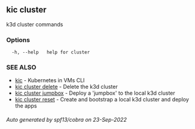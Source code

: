 ## kic cluster

k3d cluster commands

### Options

```
  -h, --help   help for cluster
```

### SEE ALSO

* [kic](kic.md)	 - Kubernetes in VMs CLI
* [kic cluster delete](kic_cluster_delete.md)	 - Delete the k3d cluster
* [kic cluster jumpbox](kic_cluster_jumpbox.md)	 - Deploy a 'jumpbox' to the local k3d cluster
* [kic cluster reset](kic_cluster_reset.md)	 - Create and bootstrap a local k3d cluster and deploy the apps

###### Auto generated by spf13/cobra on 23-Sep-2022
